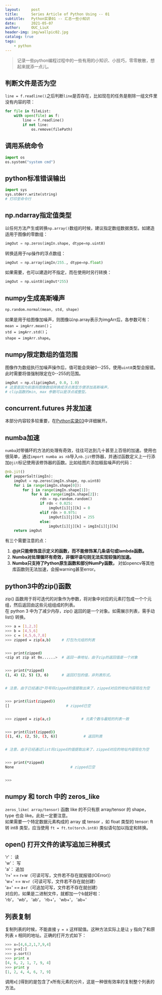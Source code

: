 ```yaml
---
layout:     post
title:      Series Article of Python Using -- 01
subtitle:   Python实录01 -- 汇总一些小知识         
date:       2021-05-07
author:     OUC_LiuX
header-img: img/wallpic02.jpg
catalog: true
tags:
    - python   
---
```


<head>
    <script src="https://cdn.mathjax.org/mathjax/latest/MathJax.js?config=TeX-AMS-MML_HTMLorMML" type="text/javascript"></script>
    <script type="text/x-mathjax-config">
        MathJax.Hub.Config({
            tex2jax: {
            skipTags: ['script', 'noscript', 'style', 'textarea', 'pre'],
            inlineMath: [['$','$']]
            }
        });
    </script>
</head>   

> 记录一些python编程过程中的一些有用的小知识、小技巧，零零散散，想起来就添一点儿。     


## 判断文件是否为空     

`line = f.readline()`之后判断`line`是否存在，比如现在的任务是剔除一组文件里没有内容的项：     
```python     
for file in fileList:    
    with open(file) as f:    
        line = f.readline()
        if not line:     
            os.remove(filePath)
```   

## 调用系统命令     

```python    
import os 
os.system("system cmd")    
```   

## python标准错误输出   

```python
import sys
sys.stderr.write(string)
# 打印至命令行
```


## np.ndarray指定值类型     

以任何方法产生或转换`np.array()`数组的时候，建议指定数组数据类型。如建造适用于图像的零数组：    
```python   
imgOut = np.zeros(imgIn.shape, dtype=np.uint8)
```    
转换适用于np操作的浮点数组：     
```python    
imgOut = np.array(imgIn/255., dtype=np.float)
```    
如果需要，也可以建造时不指定，而在使用时另行转换：    
```python    
imgOut = np.uint8(imgOut*255)     
```    

## numpy生成高斯噪声      

```python    
np.random.normal(mean, std, shape)
```    
如果是用于给图像加噪声，则图像以np.array表示为imgArr后，各参数可有：    
`mean = imgArr.mean()`；     
`std = imgArr.std()`；     
`shape = imgArr.shape`。     


## numpy限定数组的值范围      

图像作为数组执行加噪声操作后，值可能会突破0--255，使用`uint8`类型会报错。此时需要将值强制限定在0--255的范围。     
```python    
imgOut = np.clip(imgOut, 0.0, 1.0)    
# 这里是因为前面将图像数组转换成浮点类型方便添加高斯噪声，     
# clip函数的min, max 参数可以是浮点或整型。     
```   


## concurrent.futures 并发加速     

本部分内容较多较重要，在[Python实录03](https://www.ouc-liux.cn/2021/05/07/Series-Article-of-Python-Using-03/)中详细展开。



## numba加速    

`numba`对带循环的方法的处理有奇效，往往可达到几十甚至上百倍的加速。使用也很简单，通过`import numba as nb`导入`nb.jit`修饰器，并通过函数定义上一行添加`@jit`标记使用该修饰器的函数。比如给图片添加椒盐噪声的代码：     
```python    
@nb.jit()
def pepperSalt(imgIn):
    imgOut = np.zeros(imgIn.shape, np.uint8)
    for i in range(imgIn.shape[0]):
        for j in range(imgIn.shape[1]):
            for k in range(imgIn.shape[2]):
                rdn = np.random.random()
                if rdn < 0.025:
                    imgOut[i][j][k] = 0
                elif rdn > 0.975:
                    imgOut[i][j][k] = 255
                else:
                    imgOut[i][j][k] = imgIn[i][j][k]
    return imgOut
```   


有三个需要注意的点：    
1. **@jit只能修饰显示定义的函数，而不能修饰某几条语句或lambda函数。**     
2. **Numba对处理循环有奇效，非循环语句则无法实现较强的加速。**      
3. **Numba只支持了Python原生函数和部分NumPy函数，** 对如opencv等其他库函数则无法加速，会报warning甚至error。     



## python3中的zip()函数     

zip() 函数用于将可迭代的对象作为参数，将对象中对应的元素打包成一个个元组，然后返回由这些元组组成的列表。    
在 python 3 中为了减少内存，zip() 返回的是一个对象。如需展示列表，需手动 list() 转换。


```bash    
>>> a = [1,2,3]
>>> b = [4,5,6]
>>> c = [4,5,6,7,8]
>>> zipped = zip(a,b)     # 打包为元组的列表      


>>> print(zipped)         
<zip at zip at 0x......>  # 返回一串地址，由于zip的返回值是一个对象      


>>> print(*zipped)      
(1, 4) (2, 5) (3, 6)      # 返回打包的值，非列表形式。    


# 注意，由于已经通过*符号将zipped的值提取出来了，zipped对应的地址内容现在为空    


>>> print(list(zipped))     
[]                          # zipped已空     


>>> zipped = zip(a,c)              # 元素个数与最短的列表一致    


>>> print(list(zipped))     
[(1, 4), (2, 5), (3, 6)]            # 返回列表     


# 注意，由于已经通过list将zipped的值提取出来了，zipped对应的地址内容现在为空


>>> print(*zipped)     
None                          # zipped已空     


>>>     
```    

## numpy 和 torch 中的 zeros_like      

`zeros_like( array/tensor)` 函数 like 的不只有原 array/tensor 的 shape， type 也会 like。此处一定要注意。   
如果需要一个特定数据元素构成的 array 或 tensor ，如 float 类型的 tensor: ft 转 int8 类型，应当使用 `ft = ft.to(torch.int8)` 类似语句加以指定和转换。     


## open() 打开文件的读写追加三种模式       
'r'： 读     
'w'： 写     
'a'： 追加      
'r+' == r+w（可读可写，文件若不存在就报错(IOError)）      
'w+' == w+r（可读可写，文件若不存在就创建）       
'a+' == a+r（可追加可写，文件若不存在就创建）     
对应的，如果是二进制文件，就都加一个b就好啦：       
'rb'， 'wb'， 'ab'， 'rb+'， 'wb+'， 'ab+'     

## 列表复制      
复制列表的时候，不能直接 `y = x` 这样赋值。这种方法实际上是让 `y` 指向了和原列表 `x` 相同的地址。正确的打开方式如下：      
```python     
>>> x=[4,6,2,1,7,9,4]
>>> y=x[:]
>>> y.sort()
>>> print x      
[4, 6, 2, 1, 7, 9, 4]     
>>> print y 
[1, 2, 4, 4, 6, 7, 9]
```     
调用x[:]得到的是包含了x所有元素的分片，这是一种很有效率的复制整个列表的方法。    

